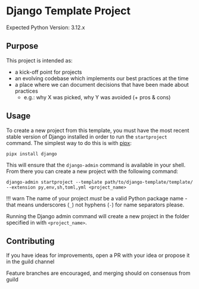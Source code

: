 # Django Template Project

Expected Python Version: 3.12.x

## Purpose

This project is intended as:

- a kick-off point for projects
- an evolving codebase which implements our best practices at the time
- a place where we can document decisions that have been made about practices
    - e.g.: why X was picked, why Y was avoided (+ pros & cons)

## Usage

To create a new project from this template, you must have the most recent stable version
of Django installed in order to run the `startproject` command. The simplest way to do
this is with [pipx][pipx]:

```shell
pipx install django
```

This will ensure that the `django-admin` command is available in your shell. From there
you can create a new project with the following command:

```shell
django-admin startproject --template path/to/django-template/template/ --extension py,env,sh,toml,yml <project_name>
```

!!! warn
    The name of your project _must_ be a valid Python package name - that means
    underscores (`_`) not hyphens (`-`) for name separators please.

Running the Django admin command will create a new project in the folder specified in
with `<project_name>`.

## Contributing

If you have ideas for improvements, open a PR with your idea or propose it in the guild
channel

Feature branches are encouraged, and merging should on consensus from guild

<!-- Links -->
[pipx]: https://pypa.github.io/pipx/
